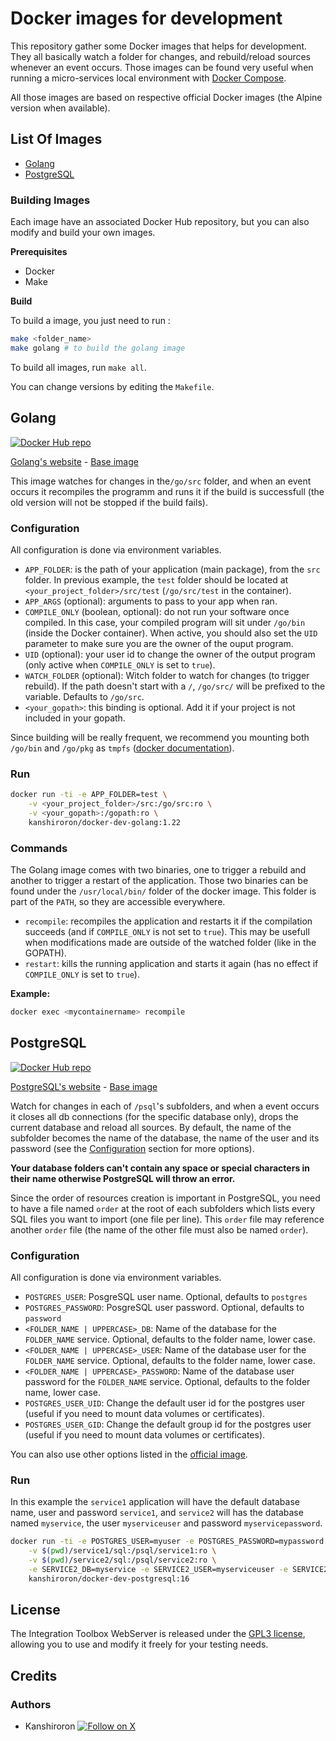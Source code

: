 # Docker images for development

This repository gather some Docker images that helps for development. They all basically watch a folder for changes, and rebuild/reload sources whenever an event occurs. Those images can be found very useful when running a micro-services local environment with [Docker Compose](https://docs.docker.com/compose/).

All those images are based on respective official Docker images (the Alpine version when available).

## List Of Images

- [Golang](#golang)
- [PostgreSQL](#postgresql)

### Building Images

Each image have an associated Docker Hub repository, but you can also modify and build your own images.

**Prerequisites**

- Docker
- Make

**Build**

To build a image, you just need to run :

```bash
make <folder_name>
make golang # to build the golang image
```

To build all images, run `make all`.

You can change versions by editing the `Makefile`.

## Golang

[![Docker Hub repo](https://img.shields.io/docker/pulls/kanshiroron/docker-dev-golang.svg)](https://hub.docker.com/r/kanshiroron/docker-dev-golang)

[Golang's website](https://golang.org/) - [Base image](https://hub.docker.com/_/golang/)

This image watches for changes in the`/go/src` folder, and when an event occurs it recompiles the programm and runs it if the build is successfull (the old version will not be stopped if the build fails).

### Configuration

All configuration is done via environment variables.

- `APP_FOLDER`: is the path of your application (main package), from the `src` folder. In previous example, the `test` folder should be located at `<your_project_folder>/src/test` (`/go/src/test` in the container).
- `APP_ARGS` (optional): arguments to pass to your app when ran.
- `COMPILE_ONLY` (boolean, optional): do not run your software once compiled. In this case, your compiled program will sit under `/go/bin` (inside the Docker container). When active, you should also set the `UID` parameter to make sure you are the owner of the ouput program.
- `UID` (optional): your user id to change the owner of the output program (only active when `COMPILE_ONLY` is set to `true`).
- `WATCH_FOLDER` (optional): Witch folder to watch for changes (to trigger rebuild). If the path doesn't start with a `/`, `/go/src/` will be prefixed to the variable. Defaults to `/go/src`.
- `<your_gopath>`: this binding is optional. Add it if your project is not included in your gopath.

Since building will be really frequent, we recommend you mounting both `/go/bin` and `/go/pkg` as `tmpfs` ([docker documentation](https://docs.docker.com/storage/tmpfs/)).

### Run

```bash
docker run -ti -e APP_FOLDER=test \
	-v <your_project_folder>/src:/go/src:ro \
	-v <your_gopath>:/gopath:ro \
	kanshiroron/docker-dev-golang:1.22
```

### Commands

The Golang image comes with two binaries, one to trigger a rebuild and another to trigger a restart of the application. Those two binaries can be found under the `/usr/local/bin/` folder of the docker image. This folder is part of the `PATH`, so they are accessible everywhere.

- `recompile`: recompiles the application and restarts it if the compilation succeeds (and if `COMPILE_ONLY` is not set to `true`). This may be usefull when modifications made are outside of the watched folder (like in the GOPATH).
- `restart`: kills the running application and starts it again (has no effect if `COMPILE_ONLY` is set to `true`).

**Example:**

```bash
docker exec <mycontainername> recompile
```

## PostgreSQL

[![Docker Hub repo](https://img.shields.io/docker/pulls/kanshiroron/docker-dev-postgresql.svg)](https://hub.docker.com/r/kanshiroron/docker-dev-postgresql)

[PostgreSQL's website](https://www.postgresql.org/) - [Base image](https://hub.docker.com/_/postgres/)

Watch for changes in each of `/psql`'s subfolders, and when a event occurs it closes all db connections (for the specific database only), drops the current database and reload all sources. By default, the name of the subfolder becomes the name of the database, the name of the user and its password (see the [Configuration](#configuration-1) section for more options).

**Your database folders can't contain any space or special characters in their name otherwise PostgreSQL will throw an error.**

Since the order of resources creation is important in PostgreSQL, you need to have a file named `order` at the root of each subfolders which lists every SQL files you want to import (one file per line). This `order` file may reference another `order` file (the name of the other file must also be named `order`).

### Configuration

All configuration is done via environment variables.

- `POSTGRES_USER`: PosgreSQL user name. Optional, defaults to `postgres`
- `POSTGRES_PASSWORD`: PosgreSQL user password. Optional, defaults to `password`
- `<FOLDER_NAME | UPPERCASE>_DB`: Name of the database for the `FOLDER_NAME` service. Optional, defaults to the folder name, lower case.
- `<FOLDER_NAME | UPPERCASE>_USER`: Name of the database user for the `FOLDER_NAME` service. Optional, defaults to the folder name, lower case.
- `<FOLDER_NAME | UPPERCASE>_PASSWORD`: Name of the database user password for the `FOLDER_NAME` service. Optional, defaults to the folder name, lower case.
- `POSTGRES_USER_UID`: Change the default user id for the postgres user (useful if you need to mount data volumes or certificates).
- `POSTGRES_USER_GID`: Change the default group id for the postgres user (useful if you need to mount data volumes or certificates).

You can also use other options listed in the [official image](https://hub.docker.com/_/postgres/).

### Run

In this example the `service1` application will have the default database name, user and password `service1`, and `service2` will has the database named `myservice`, the user `myserviceuser` and password `myservicepassword`.

```bash
docker run -ti -e POSTGRES_USER=myuser -e POSTGRES_PASSWORD=mypassword \
	-v $(pwd)/service1/sql:/psql/service1:ro \
	-v $(pwd)/service2/sql:/psql/service2:ro \
	-e SERVICE2_DB=myservice -e SERVICE2_USER=myserviceuser -e SERVICE2_PASSWORD=myservicepassword \
	kanshiroron/docker-dev-postgresql:16
```

## License

The Integration Toolbox WebServer is released under the [GPL3 license](LICENSE), allowing you to use and modify it freely for your testing needs.

## Credits

### Authors

- Kanshiroron [![Follow on X](https://img.shields.io/twitter/follow/AntoineKanshi)](https://x.com/AntoineKanshi)
